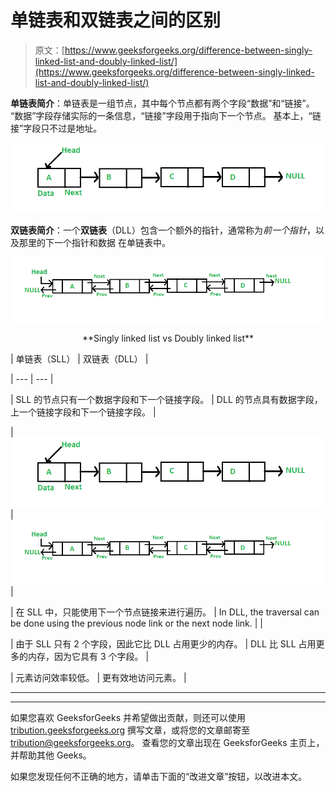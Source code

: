 # 单链表和双链表之间的区别

> 原文：[https://www.geeksforgeeks.org/difference-between-singly-linked-list-and-doubly-linked-list/](https://www.geeksforgeeks.org/difference-between-singly-linked-list-and-doubly-linked-list/)

**单链表简介**：单链表是一组节点，其中每个节点都有两个字段“数据”和“链接”。 “数据”字段存储实际的一条信息，“链接”字段用于指向下一个节点。 基本上，“链接”字段只不过是地址。

![linkedlist](img/d97a233bf3c89e80c46e6a3193e851d6.png)

**双链表简介**：一个**双链表**（DLL）包含一个额外的指针，通常称为*前一个指针*，以及那里的下一个指针和数据 在单链表中。

![dll](img/1fac4717827a04f080fae80f8fd57fe7.png)

<center>**Singly linked list vs Doubly linked list**</center>

| 单链表（SLL） | 双链表（DLL） |

| --- | --- |

| SLL 的节点只有一个数据字段和下一个链接字段。 | DLL 的节点具有数据字段，上一个链接字段和下一个链接字段。 |

| ![linkedlist](img/d97a233bf3c89e80c46e6a3193e851d6.png) | ![dll](img/1fac4717827a04f080fae80f8fd57fe7.png) |

| 在 SLL 中，只能使用下一个节点链接来进行遍历。 | In DLL, the traversal can be done using the previous node link or the next node link. |  |

| 由于 SLL 只有 2 个字段，因此它比 DLL 占用更少的内存。 | DLL 比 SLL 占用更多的内存，因为它具有 3 个字段。 |

| 元素访问效率较低。 | 更有效地访问元素。 |



* * *

* * *

如果您喜欢 GeeksforGeeks 并希望做出贡献，则还可以使用 [tribution.geeksforgeeks.org](https://contribute.geeksforgeeks.org/) 撰写文章，或将您的文章邮寄至 tribution@geeksforgeeks.org。 查看您的文章出现在 GeeksforGeeks 主页上，并帮助其他 Geeks。

如果您发现任何不正确的地方，请单击下面的“改进文章”按钮，以改进本文。